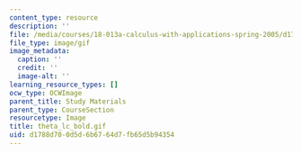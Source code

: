```yaml
---
content_type: resource
description: ''
file: /media/courses/18-013a-calculus-with-applications-spring-2005/d1788d700d5d6b6764d7fb65d5b94354_theta_lc_bold.gif
file_type: image/gif
image_metadata:
  caption: ''
  credit: ''
  image-alt: ''
learning_resource_types: []
ocw_type: OCWImage
parent_title: Study Materials
parent_type: CourseSection
resourcetype: Image
title: theta_lc_bold.gif
uid: d1788d70-0d5d-6b67-64d7-fb65d5b94354
---
```

